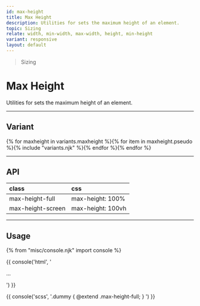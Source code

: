 ```yaml
---
id: max-height
title: Max Height
description: Utilities for sets the maximum height of an element.
topic: Sizing
relate: width, min-width, max-width, height, min-height
variant: responsive
layout: default
---
```


> Sizing

# Max Height

Utilities for sets the maximum height of an element.

---

## Variant

<div class="flex flex-gap-2 flex-wrap justify-start items-center">{% for maxheight in variants.maxheight %}{% for item in maxheight.pseudo %}{% include "variants.njk" %}{% endfor %}{% endfor %}</div>

---

## API

| <span class="padding-x-3 padding-y-1 text-white bg-shade-granite-5 font-semibold curve-border-md">class</span> | <span class="padding-x-3 padding-y-1 text-white bg-shade-granite-5 font-semibold curve-border-md">css</span> |
|:--|:--|
| max-height-full | max-height: 100% |
| max-height-screen | max-height: 100vh |

---

## Usage

{% from "misc/console.njk" import console %}

{{ console('html',
'<div class="max-height-full">
    ...
  </div>
') }}

{{ console('scss',
'.dummy {
    @extend
      .max-height-full;
}
') }}



